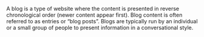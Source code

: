 A blog is a type of website where the content is presented in reverse chronological order
 (newer content appear first). Blog content is often referred to as entries or “blog posts”.
 Blogs are typically run by an individual or a small group of people to present information 
in a conversational style.
